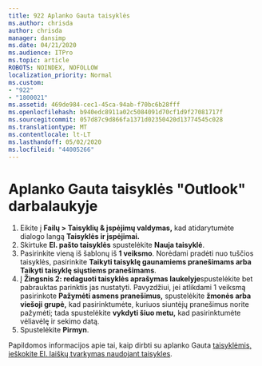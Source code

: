 ```yaml
---
title: 922 Aplanko Gauta taisyklės
ms.author: chrisda
author: chrisda
manager: dansimp
ms.date: 04/21/2020
ms.audience: ITPro
ms.topic: article
ROBOTS: NOINDEX, NOFOLLOW
localization_priority: Normal
ms.custom:
- "922"
- "1800021"
ms.assetid: 469de984-cec1-45ca-94ab-f70bc6b28fff
ms.openlocfilehash: b940edc8911a02c5084091d70cf1d9f27081717f
ms.sourcegitcommit: 057d87c9d866fa1371d02350420d13774545c028
ms.translationtype: MT
ms.contentlocale: lt-LT
ms.lasthandoff: 05/02/2020
ms.locfileid: "44005266"
---
```

# <a name="inbox-rules-in-outlook-desktop"></a>Aplanko Gauta taisyklės "Outlook" darbalaukyje

1. Eikite į **Failų > Taisyklių & įspėjimų valdymas,** kad atidarytumėte dialogo langą **Taisyklės ir įspėjimai.**
2. Skirtuke **El. pašto taisyklės** spustelėkite **Nauja taisyklė**.
3. Pasirinkite vieną iš šablonų iš **1 veiksmo**. Norėdami pradėti nuo tuščios taisyklės, pasirinkite **Taikyti taisyklę gaunamiems pranešimams arba Taikyti taisyklę siųstiems pranešimams**.
4. Į **Žingsnis 2: redaguoti taisyklės aprašymas laukelyje**spustelėkite bet pabrauktas parinktis jas nustatyti. Pavyzdžiui, jei atlikdami 1 veiksmą pasirinkote **Pažymėti asmens pranešimus,** spustelėkite **žmonės arba viešoji grupė,** kad pasirinktumėte, kuriuos siuntėjų pranešimus norite pažymėti; tada spustelėkite **vykdyti šiuo metu,** kad pasirinktumėte vėliavėlę ir sekimo datą.
5. Spustelėkite **Pirmyn**.

Papildomos informacijos apie tai, kaip dirbti su aplanko Gauta [taisyklėmis, ieškokite El. laiškų tvarkymas naudojant taisykles](https://support.office.com/article/manage-email-messages-by-using-rules-c24f5dea-9465-4df4-ad17-a50704d66c59).
